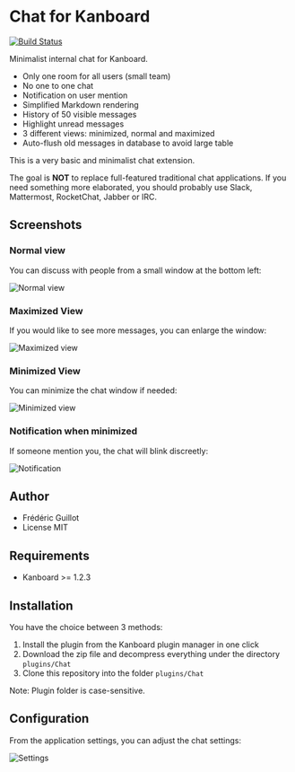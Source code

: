 Chat for Kanboard
=================

[![Build Status](https://travis-ci.org/kanboard/plugin-chat.svg?branch=master)](https://travis-ci.org/kanboard/plugin-chat)

Minimalist internal chat for Kanboard.

- Only one room for all users (small team)
- No one to one chat
- Notification on user mention
- Simplified Markdown rendering
- History of 50 visible messages
- Highlight unread messages
- 3 different views: minimized, normal and maximized
- Auto-flush old messages in database to avoid large table

This is a very basic and minimalist chat extension.

The goal is **NOT** to replace full-featured traditional chat applications.
If you need something more elaborated, you should probably use Slack, Mattermost, RocketChat, Jabber or IRC.

Screenshots
-----------

### Normal view

You can discuss with people from a small window at the bottom left:

![Normal view](https://cloud.githubusercontent.com/assets/323546/23592581/302b0d5e-01d1-11e7-96bd-ac1ff15ef0cd.png)

### Maximized View

If you would like to see more messages, you can enlarge the window:

![Maximized view](https://cloud.githubusercontent.com/assets/323546/23592555/d6f51e3c-01d0-11e7-97f7-6bc8cd3c996d.png)

### Minimized View

You can minimize the chat window if needed:

![Minimized view](https://cloud.githubusercontent.com/assets/323546/23592397/3775644a-01ce-11e7-8f03-a16d9f953dc9.png)

### Notification when minimized

If someone mention you, the chat will blink discreetly:

![Notification](https://cloud.githubusercontent.com/assets/323546/23592372/d375f842-01cd-11e7-8730-361fa8ed8f3e.gif)

Author
------

- Frédéric Guillot
- License MIT

Requirements
------------

- Kanboard >= 1.2.3

Installation
------------

You have the choice between 3 methods:

1. Install the plugin from the Kanboard plugin manager in one click
2. Download the zip file and decompress everything under the directory `plugins/Chat`
3. Clone this repository into the folder `plugins/Chat`

Note: Plugin folder is case-sensitive.

Configuration
-------------

From the application settings, you can adjust the chat settings:

![Settings](https://cloud.githubusercontent.com/assets/323546/23592607/956f8e88-01d1-11e7-8cbc-2c0b269fef9f.png)
